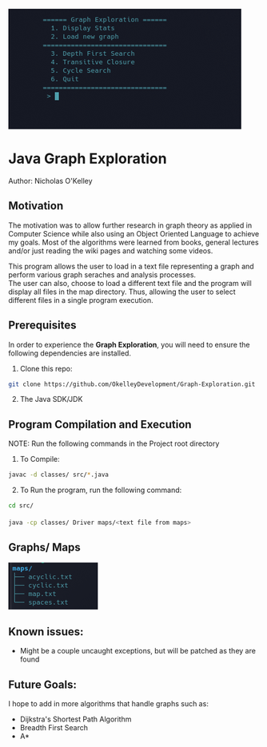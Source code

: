 ![Main Menu](./utils/menu.png)

# Java Graph Exploration
Author: Nicholas O'Kelley

## Motivation
The motivation was to allow further research in graph theory as applied in
Computer Science while also using an Object Oriented Language to achieve my goals.
Most of the algorithms were learned from books, general lectures
and/or just reading the wiki pages and watching some videos.
               
This program allows the user to load in a text file representing a graph 
and perform various graph seraches and analysis processes.     
The user can also, choose to load a different text file and the program will display all files in the 
map directory. Thus, allowing the user to select different files in a single 
program execution.
                 

## Prerequisites
In order to experience the **Graph Exploration**, you will need to ensure
the following dependencies are installed.

1. Clone this repo: 
```bash
git clone https://github.com/OkelleyDevelopment/Graph-Exploration.git
```
       
2. The Java SDK/JDK
## Program Compilation and Execution
NOTE: Run the following commands in the Project root directory
               
1. To Compile:
```bash
javac -d classes/ src/*.java 
```
2. To Run the program, run the following command:
```bash
cd src/
           
java -cp classes/ Driver maps/<text file from maps> 
```

## Graphs/ Maps
![List of Graphs](./utils/graphs.png)


## Known issues:
* Might be a couple uncaught exceptions, but will be patched as they are found

## Future Goals:
I hope to add in more algorithms that handle graphs such as:
* Dijkstra's Shortest Path Algorithm
* Breadth First Search
* A*
